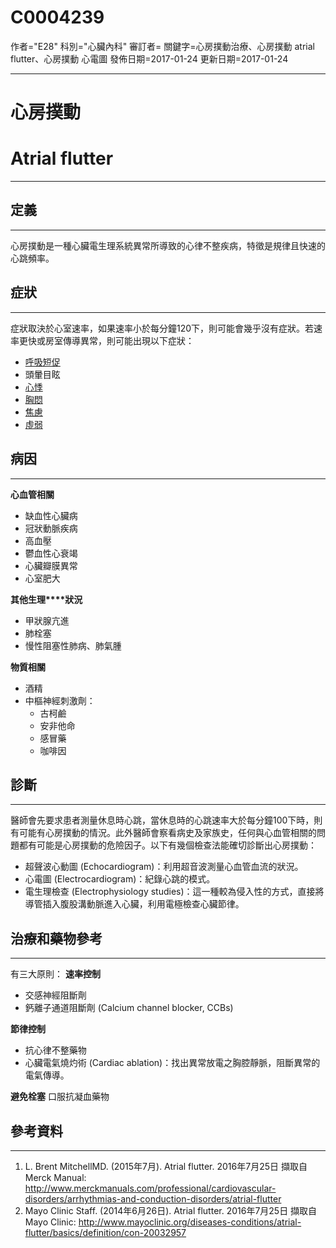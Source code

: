 # C0004239
作者="E28"
科別="心臟內科"
審訂者=
關鍵字=心房撲動治療、心房撲動 atrial flutter、心房撲動 心電圖
發佈日期=2017-01-24
更新日期=2017-01-24

----------
# 心房撲動
# Atrial flutter
----------
## 定義
----------

心房撲動是一種心臟電生理系統異常所導致的心律不整疾病，特徵是規律且快速的心跳頻率。

## 症狀
----------

症狀取決於心室速率，如果速率小於每分鐘120下，則可能會幾乎沒有症狀。若速率更快或房室傳導異常，則可能出現以下症狀：

- [呼吸短促](C0013404X)
- 頭暈目眩
- [心悸](C0030252)
- [胸悶](C0242073)
- [焦慮](C0003467)
- [虛弱](C3714552)
## 病因
----------

**心血管相關**

- 缺血性心臟病
- 冠狀動脈疾病
- 高血壓
- 鬱血性心衰竭
- 心臟瓣膜異常
- 心室肥大

**其他生理****狀況**

- 甲狀腺亢進
- 肺栓塞
- 慢性阻塞性肺病、肺氣腫

**物質相關**

- 酒精
- 中樞神經刺激劑：
  - 古柯鹼
  - 安非他命
  - 感冒藥
  - 咖啡因
## 診斷
----------

醫師會先要求患者測量休息時心跳，當休息時的心跳速率大於每分鐘100下時，則有可能有心房撲動的情況。此外醫師會察看病史及家族史，任何與心血管相關的問題都有可能是心房撲動的危險因子。以下有幾個檢查法能確切診斷出心房撲動：

- 超聲波心動圖 (Echocardiogram)：利用超音波測量心血管血流的狀況。
- 心電圖 (Electrocardiogram)：紀錄心跳的模式。
- 電生理檢查 (Electrophysiology studies)：這一種較為侵入性的方式，直接將導管插入腹股溝動脈進入心臟，利用電極檢查心臟節律。
## 治療和藥物參考
----------

有三大原則：
**速率控制**

- 交感神經阻斷劑
- 鈣離子通道阻斷劑 (Calcium channel blocker, CCBs)

**節律控制**

- 抗心律不整藥物
- 心臟電氣燒灼術 (Cardiac ablation)：找出異常放電之胸腔靜脈，阻斷異常的電氣傳導。

**避免栓塞**
口服抗凝血藥物

## 參考資料
----------
1. L. Brent MitchellMD. (2015年7月). Atrial flutter. 2016年7月25日 擷取自 Merck Manual: 
  http://www.merckmanuals.com/professional/cardiovascular-disorders/arrhythmias-and-conduction-disorders/atrial-flutter
2. Mayo Clinic Staff. (2014年6月26日). Atrial flutter. 2016年7月25日 擷取自 Mayo Clinic: 
  http://www.mayoclinic.org/diseases-conditions/atrial-flutter/basics/definition/con-20032957

